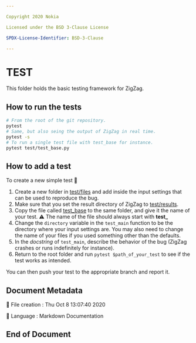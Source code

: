 ```yaml
---

Copyright 2020 Nokia

Licensed under the BSD 3-Clause License

SPDX-License-Identifier: BSD-3-Clause

---
```


# TEST

This folder holds the basic testing framework for ZigZag.

## How to run the tests

```bash
# From the root of the git repository.
pytest
# Same, but also seing the output of ZigZag in real time.
pytest -s
# To run a single test file with test_base for instance.
pytest test/test_base.py
```

## How to add a test

To create a new simple test :arrow_down_small:

1. Create a new folder in [test/files](test/files) and add inside the input settings that can be used to reproduce the bug.
2. Make sure that you set the result directory of ZigZag to [test/results](test/results).
3. Copy the file called [test\_base](test/test_base.py) to the same folder, and give it the name of your test. :warning: The name of the file should always start with __test\___
4. Change the `directory` variable in the `test_main` function to be the directory where your input settings are. You may also need to change the name of your files if you used something other than the defaults.
5. In the _docstring_ of `test_main`, describe the behavior of the bug (ZigZag crashes or runs indefinitely for instance).
6. Return to the root folder and run `pytest $path_of_your_test` to see if the test works as intended.

You can then push your test to the appropriate branch and report it.

## Document Metadata

:date: File creation : Thu Oct  8 13:07:40 2020

:page_facing_up: Language : Markdown Documentation

## End of Document
